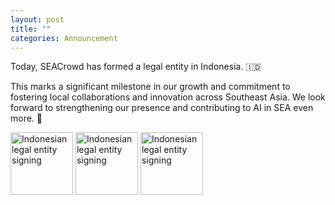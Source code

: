 ```yaml
---
layout: post
title: ""
categories: Announcement
---
```


Today, SEACrowd has formed a legal entity in Indonesia. 🇮🇩

This marks a significant milestone in our growth and commitment to fostering local collaborations and innovation across Southeast Asia. We look forward to strengthening our presence and contributing to AI in SEA even more. 🫡

<img width="100" alt="Indonesian legal entity signing" src="https://github.com/SEACrowd/seacrowd.github.io/blob/master/images/Legal%20Entity/sign-aji.jpg?raw=true">

<img width="100" alt="Indonesian legal entity signing" src="https://github.com/SEACrowd/seacrowd.github.io/blob/master/images/Legal%20Entity/sign-holy.jpg?raw=true">

<img width="100" alt="Indonesian legal entity signing" src="https://github.com/SEACrowd/seacrowd.github.io/blob/master/images/Legal%20Entity/sign-sabil.jpg?raw=true">

